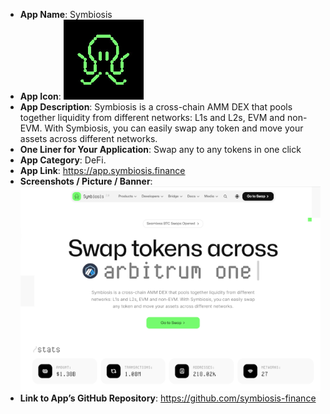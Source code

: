 - **App Name**: Symbiosis
- **App Icon**: ![SymbiosisIcon](./Symbiosis-logo.png)
- **App Description**: Symbiosis is a cross-chain AMM DEX that pools together liquidity from different networks: L1s and L2s, EVM and non-EVM. With Symbiosis, you can easily swap any token and move your assets across different networks.
- **One Liner for Your Application**: Swap any to any tokens in one click
- **App Category**: DeFi.
- **App Link**: https://app.symbiosis.finance
- **Screenshots / Picture / Banner**: ![SymbiosisScreenshot](./Symbiosis-screenshot.png)
- **Link to App’s GitHub Repository**: https://github.com/symbiosis-finance